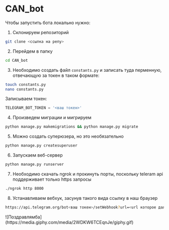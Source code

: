 # CAN_bot
Чтобы запустить бота локально нужно:


1) Склонируем репозиторий
```bash
git clone <ссылка на репу> 	
```

2) Перейдем в папку
```bash
cd CAN_bot
```

3) Необходимо создать файл `constants.py` и записать туда перменную, отвечающую за токен в таком формате:<br>
```bash
touch constants.py
nano constants.py
```
  Записываем токен:
```python
TELEGRAM_BOT_TOKEN = '<ваш токен>'
```

4) Произведем миграции и мигрируем 
```bash
python manage.py makemigrations && python manage.py migrate
```

5) Можно создать суперюзера, но это необязательно 
```bash
python manage.py createsuperuser
```

6) Запускаем веб-сервер
```bash
python manage.py runserver
```

7) Необходимо скачать ngrok и прокинуть порты, поскольку teleram api поддерживает только https запросы
```bash
./ngrok http 8000
```

8) Устанавливаем вебхук, засунув такого вида ссылку в наш браузер
```bash
https://api.telegram.org/bot<ваш токен>/setWebhook?url=<url которое дал ngrok>/webhooks/tutorial/
```
<div style="width:100%;height:auto;align-items:center;justify-content:center;">
![Поздравлямба](https://media.giphy.com/media/2WDKW6TCEqnJe/giphy.gif)
</div>
